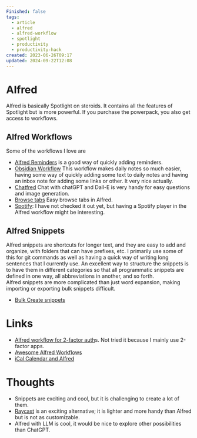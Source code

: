 ```yaml
---
Finished: false
tags:
  - article
  - alfred
  - alfred-workflow
  - spotlight
  - productivity
  - productivity-hack
created: 2023-06-26T09:17
updated: 2024-09-22T12:08
---
```

# Alfred
Alfred is basically Spotlight on steroids. It contains all the features of Spotlight but is more powerful. If you purchase the powerpack, you also get access to workflows. 

## Alfred Workflows
Some of the workflows I love are
- [Alfred Reminders](https://github.com/surrealroad/alfred-reminders) is a good way of quickly adding reminders. 
- [Obsidian Workflow](https://github.com/hauselin/obsidian-alfred) This workflow makes daily notes so much easier, having some way of quickly adding some text to daily notes and having an inbox note for adding some links or other. It very nice actually. 
- [Chatfred](https://alfred.app/workflows/chrislemke/chatfred/) Chat with chatGPT and Dall-E is very handy for easy questions and image generation. 
- [Browse tabs](https://alfred.app/workflows/chrislemke/chatfred/) Easy browse tabs in Alfred.
- [Spotify](https://alfred-spotify-mini-player.com/): I have not checked it out yet, but having a Spotify player in the Alfred workflow might be interesting. 
## Alfred Snippets
Alfred snippets are shortcuts for longer text, and they are easy to add and organize, with folders that can have prefixes, etc. I primarily use some of this for git commands as well as having a quick way of writing long sentences that I currently use. 
An excellent way to structure the snippets is to have them in different categories so that all programmatic snippets are defined in one way, all abbreviations in another, and so forth.  
Alfred snippets are more complicated than just word expansion, making importing or exporting bulk snippets difficult. 
- [Bulk Create snippets](https://github.com/javierlopeza/alfred-bulk-snippet-creator)

# Links
- [Alfred workflow for 2-factor auth](https://github.com/squatto/alfred-imessage-2fa)s. Not tried it because I mainly use 2-factor apps.
- [Awesome Alfred Workflows](https://github.com/alfred-workflows/awesome-alfred-workflows)
- [iCal Calendar and Alfred ](https://github.com/zeitlings/alfred-calendar/)

# Thoughts 
- Snippets are exciting and cool, but it is challenging to create a lot of them. 
- [Raycast](https://www.raycast.com/) is an exciting alternative; it is lighter and more handy than Alfred but is not as customizable. 
- Alfred with LLM is cool, it would be nice to explore other possibilities than ChatGPT. 


